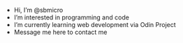 - Hi, I’m @sbmicro
- I’m interested in programming and code
- I’m currently learning web development via Odin Project
- Message me here to contact me

<!---
sbmicro/sbmicro is a ✨ special ✨ repository because its `README.md` (this file) appears on your GitHub profile.
You can click the Preview link to take a look at your changes.
--->
